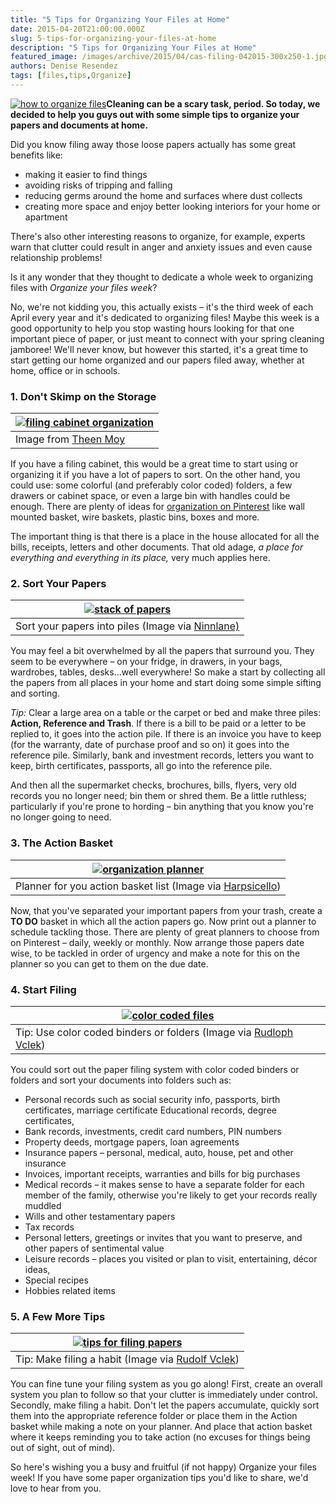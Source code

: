 ```yaml
---
title: "5 Tips for Organizing Your Files at Home"
date: 2015-04-20T21:00:00.000Z
slug: 5-tips-for-organizing-your-files-at-home
description: "5 Tips for Organizing Your Files at Home"
featured_image: /images/archive/2015/04/cas-filing-042015-300x250-1.jpg
authors: Denise Resendez
tags: [files,tips,Organize]
---
```


[![how to organize files ](/blog/images/cas-filing-042015-300x250.jpg "Tips for Organizing Your Files at Home ")](/blog/images/cas-filing-042015-300x250.jpg)**Cleaning can be a scary task, period. So today, we decided to help you guys out with some simple tips to organize your papers and documents at home.**

Did you know filing away those loose papers actually has some great benefits like:

* making it easier to find things
* avoiding risks of tripping and falling
* reducing germs around the home and surfaces where dust collects
* creating more space and enjoy better looking interiors for your home or apartment

There's also other interesting reasons to organize, for example, experts warn that clutter could result in anger and anxiety issues and even cause relationship problems!

Is it any wonder that they thought to dedicate a whole week to organizing files with _Organize your files week_?

No, we're not kidding you, this actually exists – it's the third week of each April every year and it's dedicated to organizing files! Maybe this week is a good opportunity to help you stop wasting hours looking for that one important piece of paper, or just meant to connect with your spring cleaning jamboree! We'll never know, but however this started, it's a great time to start getting our home organized and our papers filed away, whether at home, office or in schools. 

### 1\. Don't Skimp on the Storage 

| [![filing cabinet organization ](/blog/images/Vacation-2-.png "Don't Skimp on the Storage ")](/blog/images/Vacation-2-.png)                                                                                                                                                                                                                                                                                                                               |
| ---------------------------------------------------------------------------------------------------------------------------------------------------------------------------------------------------------------------------------------------------------------------------------------------------------------------------------------------------------------------------------------------------------------------------------------------------- |
| Image from [Theen Moy](https://www.flickr.com/photos/ninniane/6125098744/in/photolist-akfJsL-92gtpd-brFyRM-dz6jC6-n4BSb8-4v1TRW-73SDTh-5YEa74-4FtC7N-9denyu-b5YSL4-59dFv1-dk7xyB-dkWZ1v-e6CCLc-hicxfC-7qLAdH-iQUAd4-5pHaNv-drkyZy-5YKvNd-8B5W4e-3mxvbE-4jeT8q-nkARm6-6354A3-abfUrg-9XQEgi-nnLSiW-bAeGqa-5JVXgc-pXSsfy-6VeEJv-9vS85j-akSoDt-92gskW-a6UnDD-drjBSz-8AWDSu-8Bd6fs-dk7xK6-8QcqmM-b9Rppk-8vcqhq-beeifK-dkWXLC-8B94Vy-8B5WQx-4wNjpL-dsXLJH) |

If you have a filing cabinet, this would be a great time to start using or organizing it if you have a lot of papers to sort. On the other hand, you could use: some colorful (and preferably color coded) folders, a few drawers or cabinet space, or even a large bin with handles could be enough. There are plenty of ideas for [organization on Pinterest](https://www.pinterest.com) like wall mounted basket, wire baskets, plastic bins, boxes and more.

The important thing is that there is a place in the house allocated for all the bills, receipts, letters and other documents. That old adage, _a place for everything and everything in its place,_ very much applies here.

### 2\. Sort Your Papers 

| [![stack of papers ](/blog/images/Vacation-4-.png "Sort your papers to start organizing them ")](/blog/images/Vacation-4-.png)                                                                                                                                                                                                                                                                                                                                                        |
| -------------------------------------------------------------------------------------------------------------------------------------------------------------------------------------------------------------------------------------------------------------------------------------------------------------------------------------------------------------------------------------------------------------------------------------------------------------------------------- |
| Sort your papers into piles (Image via [Ninnlane)](https://www.flickr.com/photos/ninniane/6125098744/in/photolist-akfJsL-92gtpd-brFyRM-dz6jC6-n4BSb8-4v1TRW-73SDTh-5YEa74-4FtC7N-9denyu-b5YSL4-59dFv1-dk7xyB-dkWZ1v-e6CCLc-hicxfC-7qLAdH-iQUAd4-5pHaNv-drkyZy-5YKvNd-8B5W4e-3mxvbE-4jeT8q-nkARm6-6354A3-abfUrg-9XQEgi-nnLSiW-bAeGqa-5JVXgc-pXSsfy-6VeEJv-9vS85j-akSoDt-92gskW-a6UnDD-drjBSz-8AWDSu-8Bd6fs-dk7xK6-8QcqmM-b9Rppk-8vcqhq-beeifK-dkWXLC-8B94Vy-8B5WQx-4wNjpL-dsXLJH) |

You may feel a bit overwhelmed by all the papers that surround you. They seem to be everywhere – on your fridge, in drawers, in your bags, wardrobes, tables, desks...well everywhere! So make a start by collecting all the papers from all places in your home and start doing some simple sifting and sorting. 

_Tip:_ Clear a large area on a table or the carpet or bed and make three piles: **Action, Reference and Trash**. If there is a bill to be paid or a letter to be replied to, it goes into the action pile. If there is an invoice you have to keep (for the warranty, date of purchase proof and so on) it goes into the reference pile. Similarly, bank and investment records, letters you want to keep, birth certificates, passports, all go into the reference pile. 

And then all the supermarket checks, brochures, bills, flyers, very old records you no longer need; bin them or shred them. Be a little ruthless; particularly if you're prone to hording – bin anything that you know you're no longer going to need. 

### 3\. The Action Basket

| [![organization planner ](/blog/images/Vacation-6-.png "Make a planner with the items from you action basket ")](/blog/images/Vacation-6-.png)                    |
| ------------------------------------------------------------------------------------------------------------------------------------------------------------ |
| Planner for you action basket list (Image via [Harpsicello](https://www.flickr.com/photos/theenmoy/8078124630/in/photolist-diqv1s-4gvqyv-dznsrt-5jp3z-5w3r)) |

Now, that you've separated your important papers from your trash, create a **TO DO** basket in which all the action papers go. Now print out a planner to schedule tackling those. There are plenty of great planners to choose from on Pinterest – daily, weekly or monthly. Now arrange those papers date wise, to be tackled in order of urgency and make a note for this on the planner so you can get to them on the due date.

### 4\. Start Filing

| [![color coded files ](/blog/images/Vacation-7-.png "Start filing using color coded binders or folders ")](/blog/images/Vacation-7-.png)                                 |
| ------------------------------------------------------------------------------------------------------------------------------------------------------------------- |
| Tip: Use color coded binders or folders (Image via [Rudloph Vclek](https://www.flickr.com/photos/theenmoy/8078124630/in/photolist-diqv1s-4gvqyv-dznsrt-5jp3z-5w3r)) |

You could sort out the paper filing system with color coded binders or folders and sort your documents into folders such as:

* Personal records such as social security info, passports, birth certificates, marriage certificate Educational records, degree certificates,
* Bank records, investments, credit card numbers, PIN numbers
* Property deeds, mortgage papers, loan agreements
* Insurance papers – personal, medical, auto, house, pet and other insurance
* Invoices, important receipts, warranties and bills for big purchases
* Medical records – it makes sense to have a separate folder for each member of the family, otherwise you're likely to get your records really muddled
* Wills and other testamentary papers
* Tax records
* Personal letters, greetings or invites that you want to preserve, and other papers of sentimental value
* Leisure records – places you visited or plan to visit, entertaining, décor ideas,
* Special recipes
* Hobbies related items

### **5\. A Few More Tips**

| [![tips for filing papers ](/blog/images/Vacation-8-.png "A Few More Tips on Filing ")](/blog/images/Vacation-8-.png) |
| ---------------------------------------------------------------------------------------------------------------- |
| Tip: Make filing a habit (Image via [Rudolf Vclek](https://www.flickr.com))                                      |

You can fine tune your filing system as you go along! First, create an overall system you plan to follow so that your clutter is immediately under control. Secondly, make filing a habit. Don't let the papers accumulate, quickly sort them into the appropriate reference folder or place them in the Action basket while making a note on your planner. And place that action basket where it keeps reminding you to take action (no excuses for things being out of sight, out of mind). 

So here's wishing you a busy and fruitful (if not happy) Organize your files week! If you have some paper organization tips you'd like to share, we'd love to hear from you. 